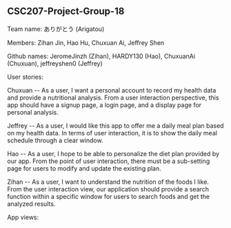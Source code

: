 ## CSC207-Project-Group-18
Team name: ありがとう (Arigatou)

Members: Zihan Jin, Hao Hu, Chuxuan Ai, Jeffrey Shen

Github names: JeromeJinzh (Zihan), HARDY130 (Hao), ChuxuanAi (Chuxuan), jeffreyshen0 (Jeffrey)

User stories:

Chuxuan -- As a user, I want a personal account to record my health data and provide a nutritional analysis. From a user interaction perspective, this app should have a signup page, a login page, and a display page for personal analysis.

Jeffrey -- As a user, I would like this app to offer me a daily meal plan based on my health data. In terms of user interaction, it is to show the daily meal schedule through a clear window.

Hao -- As a user, I hope to be able to personalize the diet plan provided by our app. From the point of user interaction, there must be a sub-setting page for users to modify and update the existing plan.

Zihan -- As a user, I want to understand the nutrition of the foods I like. From the user interaction view, our application should provide a search function within a specific window for users to search foods and get the analyzed results.

App views: